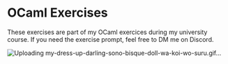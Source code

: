 # OCaml Exercises

These exercises are part of my OCaml exercices during my university course. If you need the exercise prompt, feel free to DM me on Discord.

![Uploading my-dress-up-darling-sono-bisque-doll-wa-koi-wo-suru.gif…]()
